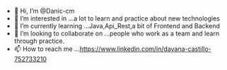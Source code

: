 - 👋 Hi, I’m @Danic-cm
- 👀 I’m interested in ...a lot to learn and practice about new technologies
- 🌱 I’m currently learning ...Java,Api_Rest,a bit of Frontend and Backend
- 💞️ I’m looking to collaborate on ...people who work as a team and learn through practice.
- 📫 How to reach me ...https://www.linkedin.com/in/dayana-castillo-752733210

<!---
Danic-cm/Danic-cm is a ✨ special ✨ repository because its `README.md` (this file) appears on your GitHub profile.
You can click the Preview link to take a look at your changes.
--->
